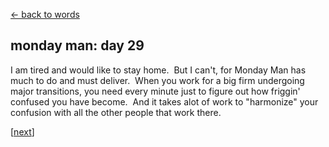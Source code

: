 <script>document.title="𝗯𝟮𝟮 | monday man: day 29"</script><div class="goback">
<a href="/words/">&larr; back to words</a>
</div>
<h2>
monday man: day 29</h2>
<p>I am tired and would like to stay home. &nbsp;But I can't, for Monday Man has much to do and must deliver. &nbsp;When you work for a big firm undergoing major transitions, you need every minute just to figure out how friggin' confused you have become. &nbsp;And it takes alot of work to "harmonize" your confusion with all the other people that work there.</p>
<p>[<a href="/words/mondayman5/">next</a>]</p>
	